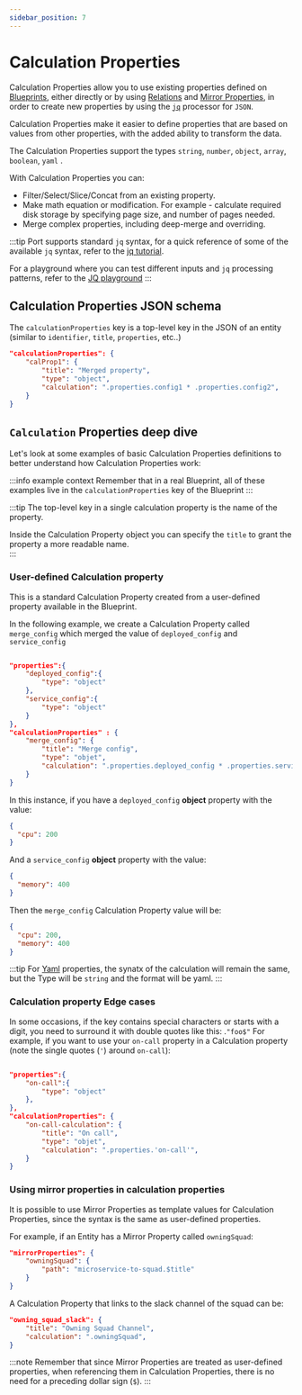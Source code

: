 ```yaml
---
sidebar_position: 7
---
```


# Calculation Properties

Calculation Properties allow you to use existing properties defined on [Blueprints](./blueprint), either directly or by using [Relations](./relation) and [Mirror Properties](./mirror-properties), in order to create new properties by using the [`jq`](https://github.com/stedolan/jq) processor for `JSON`.

Calculation Properties make it easier to define properties that are based on values from other properties, with the added ability to transform the data.

The Calculation Properties support the types `string`, `number`, `object`, `array`, `boolean`, `yaml` .

With Calculation Properties you can:

- Filter/Select/Slice/Concat from an existing property.
- Make math equation or modification. For example - calculate required disk storage by specifying page size, and number of pages needed.
- Merge complex properties, including deep-merge and overriding.

:::tip
Port supports standard `jq` syntax, for a quick reference of some of the available `jq` syntax, refer to the [jq tutorial](https://stedolan.github.io/jq/tutorial).

For a playground where you can test different inputs and `jq` processing patterns, refer to the [JQ playground](https://jqplay.org/)
:::

## Calculation Properties JSON schema

The `calculationProperties` key is a top-level key in the JSON of an entity (similar to `identifier`, `title`, `properties`, etc..)

```json showLineNumbers
"calculationProperties": {
    "calProp1": {
        "title": "Merged property",
        "type": "object",
        "calculation": ".properties.config1 * .properties.config2",
    }
}
```

## `Calculation` Properties deep dive

Let's look at some examples of basic Calculation Properties definitions to better understand how Calculation Properties work:

:::info example context
Remember that in a real Blueprint, all of these examples live in the `calculationProperties` key of the Blueprint
:::

:::tip
The top-level key in a single calculation property is the name of the property.

Inside the Calculation Property object you can specify the `title` to grant the property a more readable name.  
:::

### User-defined Calculation property

This is a standard Calculation Property created from a user-defined property available in the Blueprint.

In the following example, we create a Calculation Property called `merge_config` which merged the value of `deployed_config` and `service_config`

```json showLineNumbers

"properties":{
    "deployed_config":{
        "type": "object"
    },
    "service_config":{
        "type": "object"
    }
},
"calculationProperties" : {
    "merge_config": {
        "title": "Merge config",
        "type": "objet",
        "calculation": ".properties.deployed_config * .properties.service_config",
    }
}
```

In this instance, if you have a `deployed_config` **object** property with the value:

```json showLineNumbers
{
  "cpu": 200
}
```

And a `service_config` **object** property with the value:

```json showLineNumbers
{
  "memory": 400
}
```

Then the `merge_config` Calculation Property value will be:

```json showLineNumbers
{
  "cpu": 200,
  "memory": 400
}
```

:::tip
For [Yaml](./blueprint.md#yaml) properties, the synatx of the calculation will remain the same, but the Type will be `string`
and the format will be yaml.
:::

### Calculation property Edge cases

In some occasions, if the key contains special characters or starts with a digit, you need to surround it with double quotes like this: .`"foo$"`
For example, if you want to use your `on-call` property in a Calculation property (note the single quotes (`'`) around `on-call`):

```json showLineNumbers

"properties":{
    "on-call":{
        "type": "object"
    },
},
"calculationProperties": {
    "on-call-calculation": {
        "title": "On call",
        "type": "objet",
        "calculation": ".properties.'on-call'",
    }
}
```

### Using mirror properties in calculation properties

It is possible to use Mirror Properties as template values for Calculation Properties, since the syntax is the same as user-defined properties.

For example, if an Entity has a Mirror Property called `owningSquad`:

```json showLineNumbers
"mirrorProperties": {
    "owningSquad": {
        "path": "microservice-to-squad.$title"
    }
}
```

A Calculation Property that links to the slack channel of the squad can be:

```json showLineNumbers
"owning_squad_slack": {
    "title": "Owning Squad Channel",
    "calculation": ".owningSquad",
}
```

:::note
Remember that since Mirror Properties are treated as user-defined properties, when referencing them in Calculation Properties, there is no need for a preceding dollar sign (`$`).
:::
